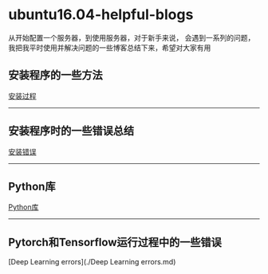 # ubuntu16.04-helpful-blogs
从开始配置一个服务器，到使用服务器，对于新手来说， 会遇到一系列的问题，我把我平时使用并解决问题的一些博客总结下来，希望对大家有用  
## 安装程序的一些方法
[安装过程](./Installation.md)  
***************************
## 安装程序时的一些错误总结
[安装错误](./Errors.md)  
***************************
## Python库
[Python库](./library.md)  
***************************
## Pytorch和Tensorflow运行过程中的一些错误  
[Deep Learning errors](./Deep Learning errors.md)
